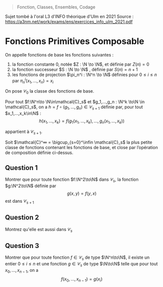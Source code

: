 > Fonction, Classes, Ensembles, Codage

Sujet tombé à l'oral L3 d'INFO théorique d'Ulm en 2021
Source : https://a3nm.net/work/exams/ens/exercices_info_ulm_2021.pdf

# Fonctions Primitives Composable

On appelle fonctions de base les fonctions suivantes :
1. la fonction constante $0$, notée $Z : \N \to \N$, et définie par $Z(n) = 0$
2. la fonction successeur $S : \N \to \N$ , définie par $S(n) = n + 1$
3. les fonctions de projection $\pi_n^i : \N^n \to \N$ définies pour $0 \le i \le n$ par $\pi_n^i(x_1, . . . , x_n) = x_i$

On pose $\mathcal{C}_0$ la classe des fonctions de base.

Pour tout $f:\N^n\to \N\in\mathcal{C}_s$ et $g_1,...,g_n : \N^k \to\N \in \mathcal{C}_s$, on a $h = f\circ (g_1,...,g_n) \in\mathcal{C}_{s+1}$ définie par, pour tout $x_1,...,x_k\in\N$ : 
$$h(x_1, . . . , x_k) = f(g_1(x_1, . . . , x_k), . . . , g_n(x_1, . . . , x_k))$$

 appartient à $\mathcal{C}_{s+1}$.
 
 Soit $\mathcal{C}^∞ = \bigcup_{s=0}^\infin \mathcal{C}_s$ la plus petite classe de fonctions contenant les fonctions de base, et close par l’opération de composition définie ci-dessus.

## Question 1
Montrer que pour toute fonction $f:\N^2\to\N$ dans $\mathcal{C}_s$, la fonction $g:\N^2\to\N$ définie par 
$$
g(x,y) = f(y,x)
$$
est dans $\mathcal{C}_{s+1}$

## Question 2
Montrez qu'elle est aussi dans $\mathcal{C}_{s}$

## Question 3
Montrer que pour toute fonction $f\in\mathcal{C}_s$ de type $\N^n\to\N$, il existe un entier $0\le i \le n$ et une fonction $g\in\mathcal{C}_s$ de type $\N\to\N$ telle que pour tout $x_0,...,x_{n-1}$, on a
$$
f(x_0,...,x_{n-1}) = g(x_i)
$$
<!--stackedit_data:
eyJoaXN0b3J5IjpbODM5NTQ0MDczLDEyODM0Nzg1NTIsLTEzOD
Y4ODMzODEsLTMxODU2MDI1OSwxMjIwNTgzMzM5LC0zNTk1MTI4
MDldfQ==
-->